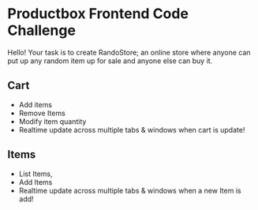 Productbox Frontend Code Challenge
==================================

Hello! Your task is to create RandoStore; an online store where anyone can put up any random item up for sale and anyone else can buy it.

Cart
--------
- Add items 
- Remove Items
- Modify item quantity
- Realtime update across multiple tabs & windows when cart is update!

Items
--------
- List Items,
- Add Items
- Realtime update across multiple tabs & windows when a new Item is add!
